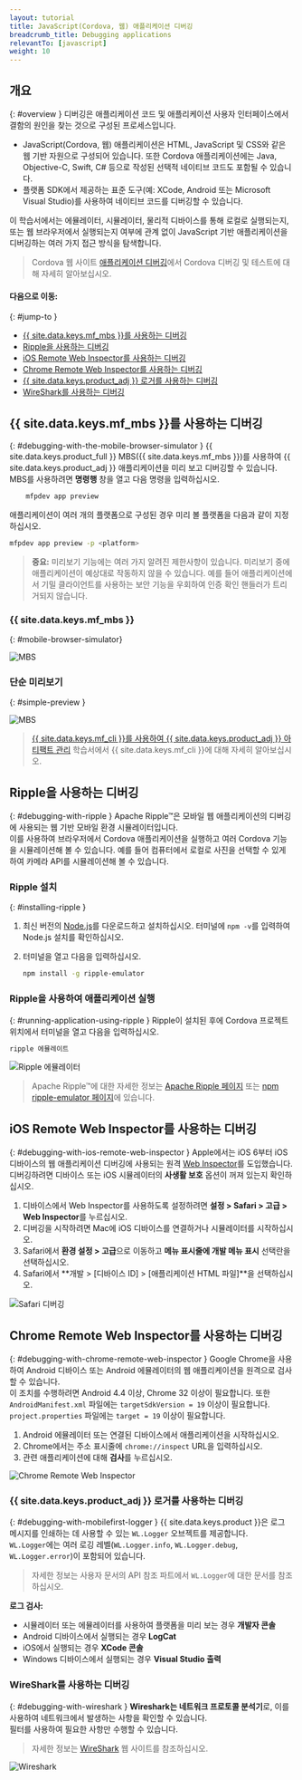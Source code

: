 ```yaml
---
layout: tutorial
title: JavaScript(Cordova, 웹) 애플리케이션 디버깅
breadcrumb_title: Debugging applications        
relevantTo: [javascript]
weight: 10
---
```

<!-- NLS_CHARSET=UTF-8 -->
## 개요
{: #overview }
디버깅은 애플리케이션 코드 및 애플리케이션 사용자 인터페이스에서 결함의 원인을 찾는 것으로 구성된 프로세스입니다.

* JavaScript(Cordova, 웹) 애플리케이션은 HTML, JavaScript 및 CSS와 같은 웹 기반 자원으로 구성되어 있습니다. 또한 Cordova 애플리케이션에는 Java, Objective-C, Swift, C# 등으로 작성된 선택적 네이티브 코드도 포함될 수 있습니다.
* 플랫폼 SDK에서 제공하는 표준 도구(예: XCode, Android 또는 Microsoft Visual Studio)를 사용하여 네이티브 코드를 디버깅할 수 있습니다.

이 학습서에서는 에뮬레이터, 시뮬레이터, 물리적 디바이스를 통해 로컬로 실행되는지, 또는 웹 브라우저에서 실행되는지 여부에 관계 없이 JavaScript 기반 애플리케이션을 디버깅하는 여러 가지 접근 방식을 탐색합니다.

> Cordova 웹 사이트 [애플리케이션 디버깅](https://cordova.apache.org/docs/en/latest/guide/next/index.html#link-testing-on-a-simulator-vs-on-a-real-device)에서 Cordova 디버깅 및 테스트에 대해 자세히 알아보십시오.

#### 다음으로 이동:
{: #jump-to }

* [{{ site.data.keys.mf_mbs }}를 사용하는 디버깅](#debugging-with-the-mobile-browser-simulator)
* [Ripple을 사용하는 디버깅](#debugging-with-ripple)
* [iOS Remote Web Inspector를 사용하는 디버깅](#debugging-with-ios-remote-web-inspector)
* [Chrome Remote Web Inspector를 사용하는 디버깅](#debugging-with-chrome-remote-web-inspector)
* [{{ site.data.keys.product_adj }} 로거를 사용하는 디버깅](#debugging-with-mobilefirst-logger)
* [WireShark를 사용하는 디버깅](#debugging-with-wireshark)

## {{ site.data.keys.mf_mbs }}를 사용하는 디버깅
{: #debugging-with-the-mobile-browser-simulator }
{{ site.data.keys.product_full }} MBS({{ site.data.keys.mf_mbs }})를 사용하여 {{ site.data.keys.product_adj }} 애플리케이션을 미리 보고 디버깅할 수 있습니다.  
MBS를 사용하려면 **명령행** 창을 열고 다음 명령을 입력하십시오.

```bash
    mfpdev app preview
```

애플리케이션이 여러 개의 플랫폼으로 구성된 경우 미리 볼 플랫폼을 다음과 같이 지정하십시오.

```bash
mfpdev app preview -p <platform>
```

> <span class="glyphicon glyphicon-exclamation-sign" aria-hidden="true"></span> **중요:** 미리보기 기능에는 여러 가지 알려진 제한사항이 있습니다. 미리보기 중에 애플리케이션이 예상대로 작동하지 않을 수 있습니다. 예를 들어 애플리케이션에서 기밀 클라이언트를 사용하는 보안 기능을 우회하여 인증 확인 핸들러가 트리거되지 않습니다. 

### {{ site.data.keys.mf_mbs }}
{: #mobile-browser-simulator}

![MBS](mbs.png)

### 단순 미리보기
{: #simple-preview }

![MBS](simple.png)

> [{{ site.data.keys.mf_cli }}를 사용하여 {{ site.data.keys.product_adj }} 아티팩트 관리](../using-mobilefirst-cli-to-manage-mobilefirst-artifacts) 학습서에서 {{ site.data.keys.mf_cli }}에 대해 자세히 알아보십시오.

## Ripple을 사용하는 디버깅
{: #debugging-with-ripple }
Apache Ripple™은 모바일 웹 애플리케이션의 디버깅에 사용되는 웹 기반 모바일 환경 시뮬레이터입니다.  
이를 사용하여 브라우저에서 Cordova 애플리케이션을 실행하고 여러 Cordova 기능을 시뮬레이션해 볼 수 있습니다. 예를 들어 컴퓨터에서 로컬로 사진을 선택할 수 있게 하여 카메라 API를 시뮬레이션해 볼 수 있습니다.  

### Ripple 설치
{: #installing-ripple }

1. 최신 버전의 [Node.js](https://nodejs.org/en/)를 다운로드하고 설치하십시오.
터미널에 `npm -v`를 입력하여 Node.js 설치를 확인하십시오.
2. 터미널을 열고 다음을 입력하십시오.

   ```bash
   npm install -g ripple-emulator
   ```

### Ripple을 사용하여 애플리케이션 실행
{: #running-application-using-ripple }
Ripple이 설치된 후에 Cordova 프로젝트 위치에서 터미널을 열고 다음을 입력하십시오.

```bash
ripple 에뮬레이트
```

![Ripple 에뮬레이터](Ripple2.png)

> Apache Ripple™에 대한 자세한 정보는 [Apache Ripple 페이지](http://ripple.incubator.apache.org/) 또는 [npm ripple-emulator 페이지](https://www.npmjs.com/package/ripple-emulator)에 있습니다.

## iOS Remote Web Inspector를 사용하는 디버깅
{: #debugging-with-ios-remote-web-inspector }
Apple에서는 iOS 6부터 iOS 디바이스의 웹 애플리케이션 디버깅에 사용되는 원격 [Web Inspector](https://developer.apple.com/safari/tools/)를 도입했습니다. 디버깅하려면 디바이스 또는 iOS 시뮬레이터의 **사생활 보호** 옵션이 꺼져 있는지 확인하십시오.  

1. 디바이스에서 Web Inspector를 사용하도록 설정하려면 **설정 > Safari > 고급 > Web Inspector**를 누르십시오.
2. 디버깅을 시작하려면 Mac에 iOS 디바이스를 연결하거나 시뮬레이터를 시작하십시오.
3. Safari에서 **환경 설정 > 고급**으로 이동하고 **메뉴 표시줄에 개발 메뉴 표시** 선택란을 선택하십시오.
4. Safari에서 **개발 > [디바이스 ID] > [애플리케이션 HTML 파일]**을 선택하십시오.

![Safari 디버깅](safari-debugging.png)

## Chrome Remote Web Inspector를 사용하는 디버깅
{: #debugging-with-chrome-remote-web-inspector }
Google Chrome을 사용하여 Android 디바이스 또는 Android 에뮬레이터의 웹 애플리케이션을 원격으로 검사할 수 있습니다.  
이 조치를 수행하려면 Android 4.4 이상, Chrome 32 이상이 필요합니다. 또한 `AndroidManifest.xml` 파일에는 `targetSdkVersion = 19` 이상이 필요합니다. `project.properties` 파일에는 `target = 19` 이상이 필요합니다.

1. Android 에뮬레이터 또는 연결된 디바이스에서 애플리케이션을 시작하십시오.
2. Chrome에서는 주소 표시줄에 `chrome://inspect` URL을 입력하십시오.
3. 관련 애플리케이션에 대해 **검사**를 누르십시오.

![Chrome Remote Web Inspector](Chrome-Remote-Web-Inspector.png)

### {{ site.data.keys.product_adj }} 로거를 사용하는 디버깅
{: #debugging-with-mobilefirst-logger }
{{ site.data.keys.product }}은 로그 메시지를 인쇄하는 데 사용할 수 있는 `WL.Logger` 오브젝트를 제공합니다.  
`WL.Logger`에는 여러 로깅 레벨(`WL.Logger.info`, `WL.Logger.debug`, `WL.Logger.error`)이 포함되어 있습니다.

> 자세한 정보는 사용자 문서의 API 참조 파트에서 `WL.Logger`에 대한 문서를 참조하십시오.

**로그 검사:**

* 시뮬레이터 또는 에뮬레이터를 사용하여 플랫폼을 미리 보는 경우 **개발자 콘솔**
* Android 디바이스에서 실행되는 경우 **LogCat**
* iOS에서 실행되는 경우 **XCode 콘솔**
* Windows 디바이스에서 실행되는 경우 **Visual Studio 출력**

### WireShark를 사용하는 디버깅
{: #debugging-with-wireshark }
**Wireshark는 네트워크 프로토콜 분석기**로, 이를 사용하여 네트워크에서 발생하는 사항을 확인할 수 있습니다.  
필터를 사용하여 필요한 사항만 수행할 수 있습니다.  

> 자세한 정보는 [WireShark](http://www.wireshark.org) 웹 사이트를 참조하십시오.

![Wireshark](wireshark.png)
